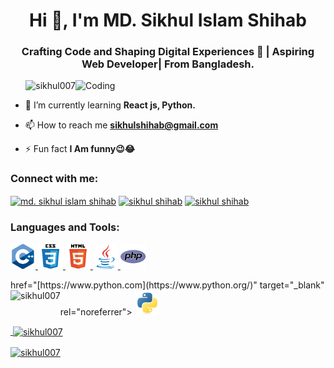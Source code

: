 <h1 align="center">Hi 👋, I'm MD. Sikhul Islam Shihab</h1>
<h3 align="center">Crafting Code and Shaping Digital Experiences 🚀 | Aspiring Web Developer| From Bangladesh.</h3>

<img align="right" alt="Coding" width="400" src="https://user-images.githubusercontent.com/69011963/137184767-79a13ec7-1bb3-4341-a6da-3a149c9c159a.gif">

<p align="right" alt="coding" width="400px"> <img src="https://komarev.com/ghpvc/?username=sikhul007&label=Profile%20views&color=0e75b6&style=flat" alt="sikhul007" /> </p>

- 🌱 I’m currently learning **React js, Python.**

- 📫 How to reach me **sikhulshihab@gmail.com**

- ⚡ Fun fact **I Am funny😉😂**

<h3 align="left">Connect with me:</h3>
<p align="left">
<a href="https://linkedin.com/in/md. sikhul islam shihab" target="blank"><img align="center" src="https://raw.githubusercontent.com/rahuldkjain/github-profile-readme-generator/master/src/images/icons/Social/linked-in-alt.svg" alt="md. sikhul islam shihab" height="30" width="40" /></a>
<a href="https://fb.com/sikhul shihab" target="blank"><img align="center" src="https://raw.githubusercontent.com/rahuldkjain/github-profile-readme-generator/master/src/images/icons/Social/facebook.svg" alt="sikhul shihab" height="30" width="40" /></a>
<a href="https://instagram.com/sikhul shihab" target="blank"><img align="center" src="https://raw.githubusercontent.com/rahuldkjain/github-profile-readme-generator/master/src/images/icons/Social/instagram.svg" alt="sikhul shihab" height="30" width="40" /></a>
</p>

<h3 align="left">Languages and Tools:</h3>
<p align="left"> <a href="https://www.w3schools.com/cpp/" target="_blank" rel="noreferrer"> <img src="https://raw.githubusercontent.com/devicons/devicon/master/icons/cplusplus/cplusplus-original.svg" alt="cplusplus" width="40" height="40"/> </a> <a href="https://www.w3schools.com/css/" target="_blank" rel="noreferrer"> <img src="https://raw.githubusercontent.com/devicons/devicon/master/icons/css3/css3-original-wordmark.svg" alt="css3" width="40" height="40"/> </a> <a href="https://www.w3.org/html/" target="_blank" rel="noreferrer"> <img src="https://raw.githubusercontent.com/devicons/devicon/master/icons/html5/html5-original-wordmark.svg" alt="html5" width="40" height="40"/> </a> <a href="https://www.java.com" target="_blank" rel="noreferrer"> <img src="https://raw.githubusercontent.com/devicons/devicon/master/icons/java/java-original.svg" alt="java" width="40" height="40"/> </a> <a href="https://www.php.net" target="_blank" rel="noreferrer"> <img src="https://raw.githubusercontent.com/devicons/devicon/master/icons/php/php-original.svg" alt="php" width="40" height="40"/> </a> </p>
href="[https://www.python.com](https://www.python.org/)" target="_blank" rel="noreferrer"> <img src="https://raw.githubusercontent.com/devicons/devicon/master/icons/python/python-original.svg" alt="python" width="40" height="40"/> </a> <a href="https://www.php.net" target="_blank" rel="noreferrer"> <img 

<p><img align="left" src="https://github-readme-stats.vercel.app/api/top-langs?username=sikhul007&show_icons=true&locale=en&layout=compact" alt="sikhul007" /></p>

<p>&nbsp;<img align="center" src="https://github-readme-stats.vercel.app/api?username=sikhul007&show_icons=true&locale=en" alt="sikhul007" /></p>

<p><img align="center" src="https://github-readme-streak-stats.herokuapp.com/?user=sikhul007&" alt="sikhul007" /></p>
